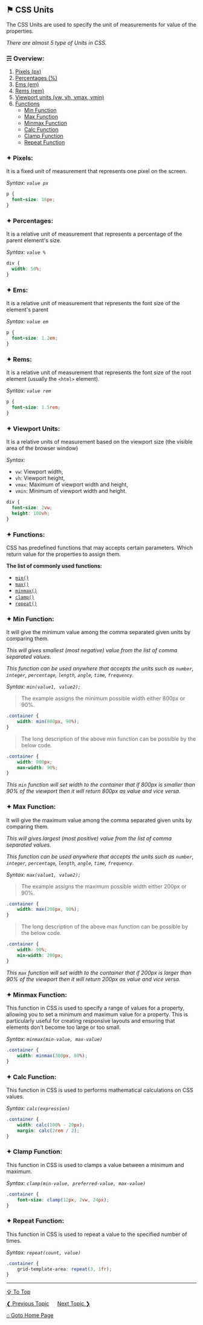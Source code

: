 ## &#9873; CSS Units
The CSS Units are used to specify the unit of measurements for value of the properties.

*There are almost 5 type of Units in CSS.*

### &#9780; Overview:
1. [Pixels (px)](#-pixels)
2. [Percentages (%)](#-percentages)
3. [Ems (em)](#-ems)
4. [Rems (rem)](#-rems)
5. [Viewport units (vw, vh, vmax, vmin)](#-viewport-units)
6. [Functions](#-functions)
	- [Min Function](#-min-function)
	- [Max Function](#-max-function)
	- [Minmax Function](#-minmax-function)
	- [Calc Function](#-calc-function)
	- [Clamp Function](#-clamp-function)
	- [Repeat Function](#-repeat-function)

### &#10022; Pixels:
It is a fixed unit of measurement that represents one pixel on the screen.

*Syntax: `value px`*

```css
p {
  font-size: 16px;
}
```

### &#10022; Percentages:
It is a relative unit of measurement that represents a percentage of the parent element's size.

*Syntax: `value %`*

```css
div {
  width: 50%;
}
```

### &#10022; Ems:
It is a relative unit of measurement that represents the font size of the element's parent

*Syntax: `value em`*

```css
p {
  font-size: 1.2em;
}
```

### &#10022; Rems:
It is a relative unit of measurement that represents the font size of the root element (usually the `<html>` element).

*Syntax: `value rem`*

```css
p {
  font-size: 1.5rem;
}
```

### &#10022; Viewport Units:
It is a relative units of measurement based on the viewport size (the visible area of the browser window)

*Syntax:*
- `vw`: Viewport width,
- `vh`: Viewport height,
- `vmax`: Maximum of viewport width and height,
- `vmin`: Minimum of viewport width and height.

```css
div {
  font-size: 2vw;
  height: 100vh;
}
```

### &#10022; Functions:
CSS has predefined functions that may accepts certain parameters. Which return value for the properties to assign them.

**The list of commonly used functions:**
- [`min()`](#-min-function)
- [`max()`](#-max-function)
- [`minmax()`](#-minmax-function)
- [`clamp()`](#-clamp-function)
- [`repeat()`](#-repeat-function)

### &#10022; Min Function:
It will give the minimum value among the comma separated given units by comparing them. 

*This will gives smallest (most negative) value from the list of comma separated values.*

*This function can be used anywhere that accepts the units such as `number`, `integer`, `percentage`, `length`, `angle`, `time`, `frequency`.*

*Syntax: `min(value1, value2);`*

> The example assigns the minimum possible width either 800px or 90%. 
```css
.container {
	width: min(800px, 90%);
}
```

> The long description of the above min function can be possible by the below code.
```css
.container {
	width: 800px;
	max-width: 90%;
}
```

*This `min` function will set width to the container that if 800px is smaller than 90% of the viewport then it will return 800px as value and vice versa.*

### &#10022; Max Function:
It will give the maximum value among the comma separated given units by comparing them. 

*This will gives largest (most positive) value from the list of comma separated values.*

*This function can be used anywhere that accepts the units such as `number`, `integer`, `percentage`, `length`, `angle`, `time`, `frequency`.*

*Syntax: `max(value1, value2);`*

> The example assigns the maximum possible width either 200px or 90%. 
```css
.container {
	width: max(200px, 90%);
}
```

> The long description of the above max function can be possible by the below code.
```css
.container {
	width: 90%;
	min-width: 200px;
}
```

*This `max` function will set width to the container that if 200px is larger than 90% of the viewport then it will return 200px as value and vice versa.*

### &#10022; Minmax Function:
This function in CSS is used to specify a range of values for a property, allowing you to set a minimum and maximum value for a property. This is particularly useful for creating responsive layouts and ensuring that elements don't become too large or too small.

*Syntax: `minmax(min-value, max-value)`*
 
```css
.container {
	width: minmax(300px, 80%);
}
```

### &#10022; Calc Function:
This function in CSS is used to performs mathematical calculations on CSS values.

*Syntax: `calc(expression)`*
 
```css
.container {
	width: calc(100% - 20px);
	margin: calc(2rem / 2);
}
```

### &#10022; Clamp Function:
This function in CSS is used to clamps a value between a minimum and maximum.

*Syntax: `clamp(min-value, preferred-value, max-value)`*
 
```css
.container {
	font-size: clamp(12px, 2vw, 24px);
}
```

### &#10022; Repeat Function:
This function in CSS is used to repeat a value to the specified number of times.

*Syntax: `repeat(count, value)`*
 
```css
.container {
	grid-template-area: repeat(3, 1fr);
}
```

---
[&#8682; To Top](#-css-units)

[&#10094; Previous Topic](../docs/properties-and-values.md) &emsp; [Next Topic &#10095;](../docs/text-styling.md)

[&#8962; Goto Home Page](../README.md)
